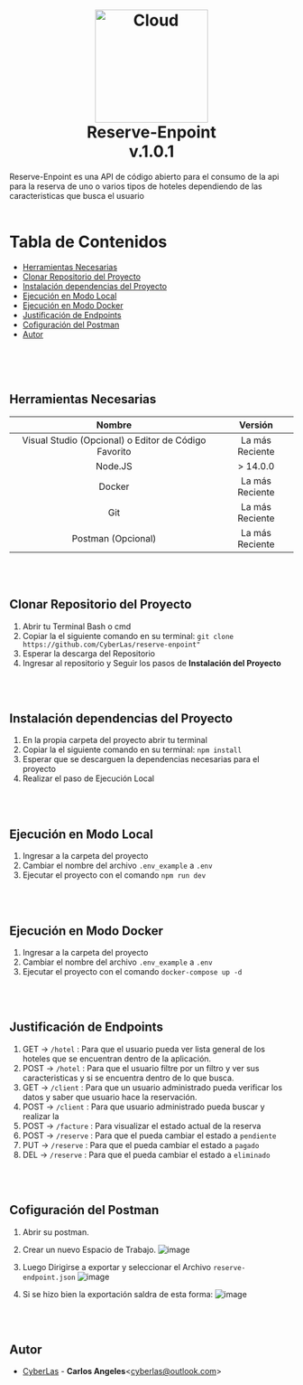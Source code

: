<h1 align="center">
	<img src="https://cdn-icons-png.flaticon.com/512/2636/2636428.png" alt="Cloud" width="200">
	<br> Reserve-Enpoint <br/>
    v.1.0.1
</h1>

<span>
    Reserve-Enpoint es una API de código abierto para el consumo de la api para la reserva de uno o varios tipos de hoteles dependiendo de las caracteristicas que busca el usuario
</span>
<br/>
<br/>

# Tabla de Contenidos
* [Herramientas Necesarias](#herramientas-necesarias)
* [Clonar Repositorio del Proyecto](#clonar-repositorio-del-proyecto)
* [Instalación dependencias del Proyecto](#instalación-dependencias-del-proyecto)
* [Ejecución en Modo Local](#ejecución-en-modo-local)
* [Ejecución en Modo Docker](#ejecución-en-modo-docker)
* [Justificación de Endpoints](#justificación-de-endpoints)
* [Cofiguración del Postman](#cofiguración-del-postman)
* [Autor](#autor)
<br/>
<br/>
<br/>

## Herramientas Necesarias
| Nombre  | Versión  | 
| :------------: | :------------: |
| Visual Studio (Opcional) o Editor de Código Favorito  | La más Reciente   |
| Node.JS  | > 14.0.0   |
| Docker | La más Reciente |
| Git  | La más Reciente |
| Postman (Opcional)  | La más Reciente |
<br/>
<br/>

## Clonar Repositorio del Proyecto
1. Abrir tu Terminal Bash o cmd 
2. Copiar la el siguiente comando en su terminal: `git clone https://github.com/CyberLas/reserve-enpoint"`
3. Esperar la descarga del Repositorio
4. Ingresar al repositorio y Seguir los pasos de **Instalación del Proyecto**
<br/>
<br/>

## Instalación dependencias del Proyecto
1. En la propia carpeta del proyecto abrir tu terminal 
2. Copiar la el siguiente comando en su terminal: `npm install`
3. Esperar que se descarguen la dependencias necesarias para el proyecto
4. Realizar el paso de Ejecución Local
<br/>
<br/>

## Ejecución en Modo Local
1. Ingresar a la carpeta del proyecto 
2. Cambiar el nombre del archivo `.env_example` a `.env`
2. Ejecutar el proyecto con el comando `npm run dev`
<br/>
<br/>

## Ejecución en Modo Docker
1. Ingresar a la carpeta del proyecto 
2. Cambiar el nombre del archivo `.env_example` a `.env`
2. Ejecutar el proyecto con el comando `docker-compose up -d`
<br/>
<br/>

## Justificación de Endpoints
1. GET -> `/hotel` : Para que el usuario pueda ver lista general de los hoteles que se encuentran dentro de la aplicación.
2. POST -> `/hotel` : Para que el usuario filtre por un filtro y ver sus caracteristicas y si se encuentra dentro de lo que busca.
3. GET -> `/client` : Para que un usuario administrado pueda verificar los datos y saber que usuario hace la reservación.
4. POST -> `/client` : Para que usuario administrado pueda buscar y realizar la
5. POST -> `/facture` : Para visualizar el estado actual de la reserva
6. POST -> `/reserve` : Para que el pueda cambiar el estado a `pendiente`
7. PUT -> `/reserve` :  Para que el pueda cambiar el estado a `pagado`
8. DEL -> `/reserve` : Para que el pueda cambiar el estado a `eliminado`
<br/>
<br/>

## Cofiguración del Postman
1. Abrir su postman.
2. Crear un nuevo Espacio de Trabajo.
![image](https://user-images.githubusercontent.com/33170529/187094916-72f55390-90df-4160-b5bc-4ac54050cf0d.png)

3. Luego Dirigirse a exportar y seleccionar el Archivo `reserve-endpoint.json`
![image](https://user-images.githubusercontent.com/33170529/187095041-d6bd9a47-4b98-4f1b-aeaf-3154c6e47085.png)

4. Si se hizo bien la exportación saldra de esta forma:
![image](https://user-images.githubusercontent.com/33170529/192026589-cb8d935a-bb7b-4475-b299-63289fa95c76.png)
<br/>
<br/>

## Autor
* [CyberLas](https://github.com/CyberLas) - **Carlos Angeles**<<cyberlas@outlook.com>>